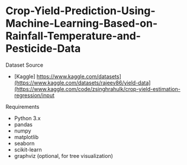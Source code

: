 # Crop-Yield-Prediction-Using-Machine-Learning-Based-on-Rainfall-Temperature-and-Pesticide-Data
Dataset Source

- [Kaggle]
https://www.kaggle.com/datasets](https://www.kaggle.com/datasets/rajeev86/yield-data](https://www.kaggle.com/code/zsinghrahulk/crop-yield-estimation-regression/input


 Requirements

- Python 3.x
- pandas
- numpy
- matplotlib
- seaborn
- scikit-learn
- graphviz (optional, for tree visualization)
